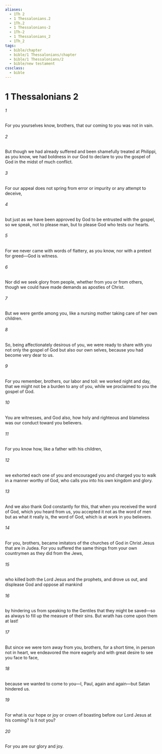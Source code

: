 ```yaml
---
aliases:
  - 1Th 2
  - 1 Thessalonians.2
  - 1Th.2
  - 1 Thessalonians-2
  - 1Th-2
  - 1 Thessalonians_2
  - 1Th_2
tags:
  - bible/chapter
  - bible/1 Thessalonians/chapter
  - bible/1 Thessalonians/2
  - bible/new testament
cssclass:
  - bible
---
```


# 1 Thessalonians 2

###### 1
For you yourselves know, brothers, that our coming to you was not in vain.
###### 2
But though we had already suffered and been shamefully treated at Philippi, as you know, we had boldness in our God to declare to you the gospel of God in the midst of much conflict.
###### 3
For our appeal does not spring from error or impurity or any attempt to deceive,
###### 4
but just as we have been approved by God to be entrusted with the gospel, so we speak, not to please man, but to please God who tests our hearts.
###### 5
For we never came with words of flattery, as you know, nor with a pretext for greed—God is witness.
###### 6
Nor did we seek glory from people, whether from you or from others, though we could have made demands as apostles of Christ.
###### 7
But we were gentle among you, like a nursing mother taking care of her own children.
###### 8
So, being affectionately desirous of you, we were ready to share with you not only the gospel of God but also our own selves, because you had become very dear to us.
###### 9
For you remember, brothers, our labor and toil: we worked night and day, that we might not be a burden to any of you, while we proclaimed to you the gospel of God.
###### 10
You are witnesses, and God also, how holy and righteous and blameless was our conduct toward you believers.
###### 11
For you know how, like a father with his children,
###### 12
we exhorted each one of you and encouraged you and charged you to walk in a manner worthy of God, who calls you into his own kingdom and glory.
###### 13
And we also thank God constantly for this, that when you received the word of God, which you heard from us, you accepted it not as the word of men but as what it really is, the word of God, which is at work in you believers.
###### 14
For you, brothers, became imitators of the churches of God in Christ Jesus that are in Judea. For you suffered the same things from your own countrymen as they did from the Jews,
###### 15
who killed both the Lord Jesus and the prophets, and drove us out, and displease God and oppose all mankind
###### 16
by hindering us from speaking to the Gentiles that they might be saved—so as always to fill up the measure of their sins. But wrath has come upon them at last!
###### 17
But since we were torn away from you, brothers, for a short time, in person not in heart, we endeavored the more eagerly and with great desire to see you face to face,
###### 18
because we wanted to come to you—I, Paul, again and again—but Satan hindered us.
###### 19
For what is our hope or joy or crown of boasting before our Lord Jesus at his coming? Is it not you?
###### 20
For you are our glory and joy.


